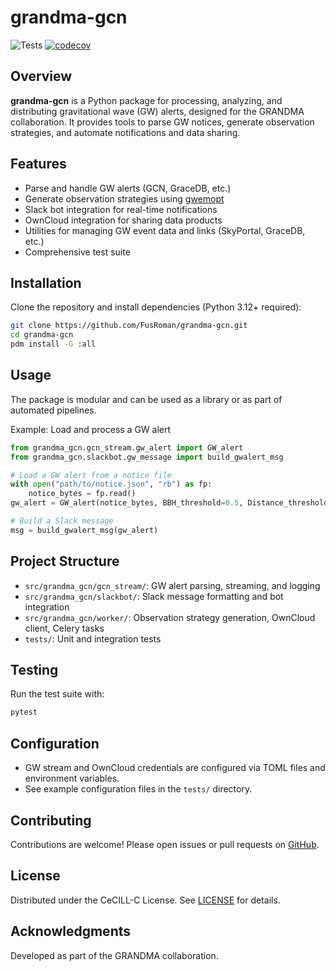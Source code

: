 # grandma-gcn

![Tests](https://github.com/FusRoman/grandma-gcn/actions/workflows/tests.yml/badge.svg)
[![codecov](https://codecov.io/gh/FusRoman/grandma-gcn/branch/main/graph/badge.svg)](https://codecov.io/gh/FusRoman/grandma-gcn)

## Overview

**grandma-gcn** is a Python package for processing, analyzing, and distributing gravitational wave (GW) alerts, designed for the GRANDMA collaboration. It provides tools to parse GW notices, generate observation strategies, and automate notifications and data sharing.

## Features

- Parse and handle GW alerts (GCN, GraceDB, etc.)
- Generate observation strategies using [gwemopt](https://github.com/FusRoman/old_gwemopt)
- Slack bot integration for real-time notifications
- OwnCloud integration for sharing data products
- Utilities for managing GW event data and links (SkyPortal, GraceDB, etc.)
- Comprehensive test suite

## Installation

Clone the repository and install dependencies (Python 3.12+ required):

```bash
git clone https://github.com/FusRoman/grandma-gcn.git
cd grandma-gcn
pdm install -G :all
```

## Usage

The package is modular and can be used as a library or as part of automated pipelines.

Example: Load and process a GW alert

```python
from grandma_gcn.gcn_stream.gw_alert import GW_alert
from grandma_gcn.slackbot.gw_message import build_gwalert_msg

# Load a GW alert from a notice file
with open("path/to/notice.json", "rb") as fp:
    notice_bytes = fp.read()
gw_alert = GW_alert(notice_bytes, BBH_threshold=0.5, Distance_threshold=500, ErrorRegion_threshold=100)

# Build a Slack message
msg = build_gwalert_msg(gw_alert)
```

## Project Structure

- `src/grandma_gcn/gcn_stream/`: GW alert parsing, streaming, and logging
- `src/grandma_gcn/slackbot/`: Slack message formatting and bot integration
- `src/grandma_gcn/worker/`: Observation strategy generation, OwnCloud client, Celery tasks
- `tests/`: Unit and integration tests

## Testing

Run the test suite with:

```bash
pytest
```

## Configuration

- GW stream and OwnCloud credentials are configured via TOML files and environment variables.
- See example configuration files in the `tests/` directory.

## Contributing

Contributions are welcome! Please open issues or pull requests on [GitHub](https://github.com/FusRoman/grandma-gcn).

## License

Distributed under the CeCILL-C License. See [LICENSE](LICENSE) for details.

## Acknowledgments

Developed as part of the GRANDMA collaboration.
